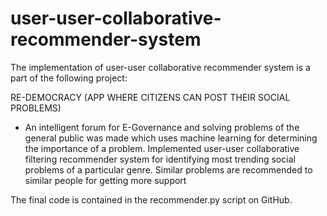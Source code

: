 # user-user-collaborative-recommender-system


The implementation of user-user collaborative recommender system is a part of the following project:

RE-DEMOCRACY (APP WHERE CITIZENS CAN POST THEIR SOCIAL PROBLEMS)

* An intelligent forum for E-Governance and solving problems of the general public was made which uses machine learning for
determining the importance of a problem. Implemented user-user collaborative filtering recommender system for identifying most
trending social problems of a particular genre. Similar problems are recommended to similar people for getting more support

The final code is contained in the recommender.py script on GitHub.
